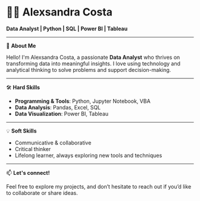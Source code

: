 # 👩‍💻 Alexsandra Costa

**Data Analyst | Python | SQL | Power BI | Tableau**

---

🎯 **About Me**

Hello! I'm Alexsandra Costa, a passionate **Data Analyst** who thrives on transforming data into meaningful insights. I love using technology and analytical thinking to solve problems and support decision-making.

---

🛠️ **Hard Skills**

- **Programming & Tools**: Python, Jupyter Notebook, VBA
- **Data Analysis**: Pandas, Excel, SQL
- **Data Visualization**: Power BI, Tableau

---

💡 **Soft Skills**

- Communicative & collaborative
- Critical thinker
- Lifelong learner, always exploring new tools and techniques

---

📫 **Let's connect!**

Feel free to explore my projects, and don’t hesitate to reach out if you’d like to collaborate or share ideas.
